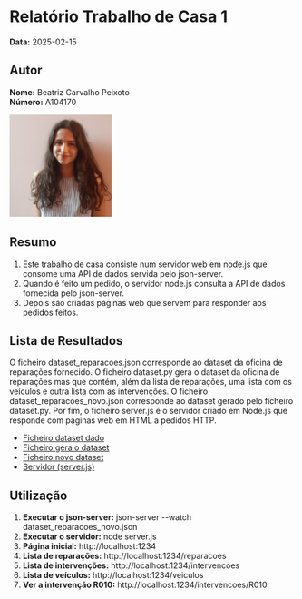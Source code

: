 # Relatório Trabalho de Casa 1

**Data:** 2025-02-15

## Autor

**Nome:** Beatriz Carvalho Peixoto  
**Número:** A104170  

![Fotografia de identificação](../foto_identificacao.png)

## Resumo
1. Este trabalho de casa consiste num servidor web em node.js que consome uma API de dados servida pelo json-server.
2. Quando é feito um pedido, o servidor node.js consulta a API de dados fornecida pelo json-server.
3. Depois são criadas páginas web que servem para responder aos pedidos feitos.


## Lista de Resultados
O ficheiro dataset_reparacoes.json corresponde ao dataset da oficina de reparações fornecido.
O ficheiro dataset.py gera o dataset da oficina de reparações mas que contém, além da lista de reparações, 
uma lista com os veículos e outra lista com as intervenções.
O ficheiro dataset_reparacoes_novo.json corresponde ao dataset gerado pelo ficheiro dataset.py.
Por fim, o ficheiro server.js é o servidor criado em Node.js que responde com páginas web em HTML a pedidos HTTP.
- [Ficheiro dataset dado](dataset_reparacoes.json)
- [Ficheiro gera o dataset](dataset.py)
- [Ficheiro novo dataset](dataset_reparacoes_novo.json)
- [Servidor (server.js)](server.js)

## Utilização
1. **Executar o json-server:** json-server --watch dataset_reparacoes_novo.json
2. **Executar o servidor:** node server.js
3. **Página inicial:** http://localhost:1234
4. **Lista de reparações:** http://localhost:1234/reparacoes
5. **Lista de intervenções:** http://localhost:1234/intervencoes
6. **Lista de veículos:** http://localhost:1234/veiculos
7. **Ver a intervenção R010:** http://localhost:1234/intervencoes/R010
